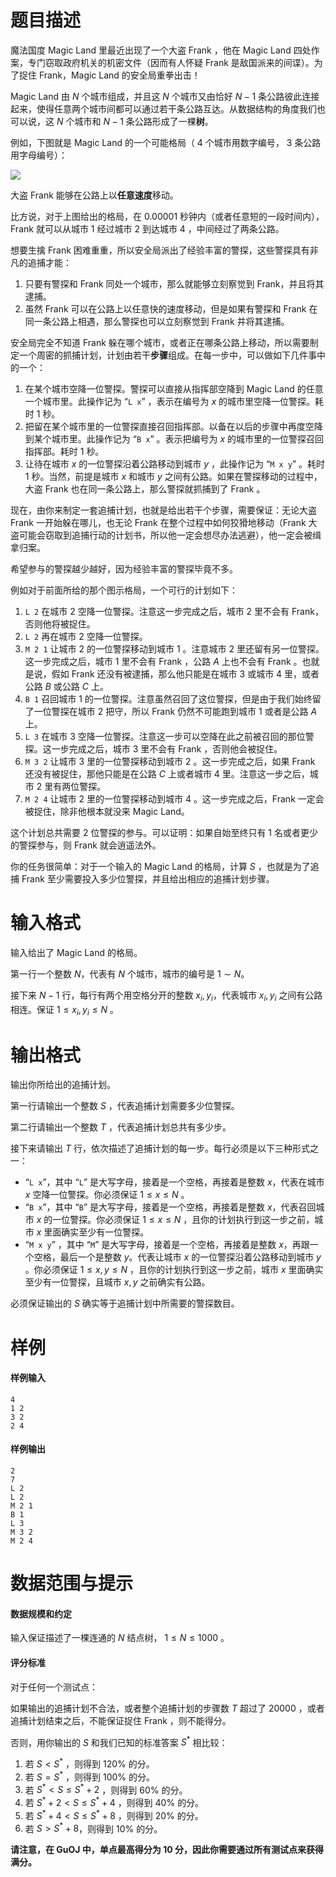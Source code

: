 
# 题目描述

魔法国度 Magic Land 里最近出现了一个大盗 Frank ，他在 Magic Land 四处作案，专门窃取政府机关的机密文件（因而有人怀疑 Frank 是敌国派来的间谍）。为了捉住 Frank，Magic Land 的安全局重拳出击！

Magic Land 由 $N$ 个城市组成，并且这 $N$ 个城市又由恰好 $N-1$ 条公路彼此连接起来，使得任意两个城市间都可以通过若干条公路互达。从数据结构的角度我们也可以说，这 $N$ 个城市和 $N-1$ 条公路形成了一棵**树**。

例如，下图就是 Magic Land 的一个可能格局（ $4$ 个城市用数字编号， $3$ 条公路用字母编号）：

![](/source/guoj/1258/img/aHR0cHM6Ly9pLmxvbGkubmV0LzIwMTkvMDYvMjQvNWQxMDE3NjhjNzAyYzM0NDgzLnBuZw==.png)

大盗 Frank 能够在公路上以**任意速度**移动。

比方说，对于上图给出的格局，在 $0.00001$ 秒钟内（或者任意短的一段时间内），Frank 就可以从城市 $1$ 经过城市 $2$ 到达城市 $4$ ，中间经过了两条公路。

想要生擒 Frank 困难重重，所以安全局派出了经验丰富的警探，这些警探具有非凡的追捕才能：
1. 只要有警探和 Frank 同处一个城市，那么就能够立刻察觉到 Frank，并且将其逮捕。
2. 虽然 Frank 可以在公路上以任意快的速度移动，但是如果有警探和 Frank 在同一条公路上相遇，那么警探也可以立刻察觉到 Frank 并将其逮捕。

安全局完全不知道 Frank 躲在哪个城市，或者正在哪条公路上移动，所以需要制定一个周密的抓捕计划，计划由若干**步骤**组成。在每一步中，可以做如下几件事中的一个：
1. 在某个城市空降一位警探。警探可以直接从指挥部空降到 Magic Land 的任意一个城市里。此操作记为 “`L x`” ，表示在编号为 $x$ 的城市里空降一位警探。耗时 $1$ 秒。
2. 把留在某个城市里的一位警探直接召回指挥部。以备在以后的步骤中再度空降到某个城市里。此操作记为 “`B x`” 。表示把编号为 $x$ 的城市里的一位警探召回指挥部。耗时 $1$ 秒。
3. 让待在城市 $x$ 的一位警探沿着公路移动到城市 $y$ ，此操作记为 “`M x y`” 。耗时 $1$ 秒。当然，前提是城市 $x$ 和城市 $y$ 之间有公路。如果在警探移动的过程中，大盗 Frank 也在同一条公路上，那么警探就抓捕到了 Frank 。

现在，由你来制定一套追捕计划，也就是给出若干个步骤，需要保证：无论大盗 Frank 一开始躲在哪儿，也无论 Frank 在整个过程中如何狡猾地移动（Frank 大盗可能会窃取到追捕行动的计划书，所以他一定会想尽办法逃避），他一定会被缉拿归案。

希望参与的警探越少越好，因为经验丰富的警探毕竟不多。

例如对于前面所给的那个图示格局，一个可行的计划如下：
1.  `L 2` 在城市 $2$ 空降一位警探。注意这一步完成之后，城市 $2$ 里不会有 Frank，否则他将被捉住。
2.  `L 2` 再在城市 $2$ 空降一位警探。
3.  `M 2 1` 让城市 $2$ 的一位警探移动到城市 $1$ 。注意城市 $2$ 里还留有另一位警探。这一步完成之后，城市 $1$ 里不会有 Frank ，公路 $A$ 上也不会有 Frank 。也就是说，假如 Frank 还没有被逮捕，那么他只能是在城市 $3$ 或城市 $4$ 里，或者公路 $B$ 或公路 $C$ 上。
4.  `B 1` 召回城市 $1$ 的一位警探。注意虽然召回了这位警探，但是由于我们始终留了一位警探在城市 $2$ 把守，所以 Frank 仍然不可能跑到城市 $1$ 或者是公路 $A$ 上。
5.  `L 3` 在城市 $3$ 空降一位警探。注意这一步可以空降在此之前被召回的那位警探。这一步完成之后，城市 $3$ 里不会有 Frank ，否则他会被捉住。
6.  `M 3 2` 让城市 $3$ 里的一位警探移动到城市 $2$ 。这一步完成之后，如果 Frank 还没有被捉住，那他只能是在公路 $C$ 上或者城市 $4$ 里。注意这一步之后，城市 $2$ 里有两位警探。
7.  `M 2 4` 让城市 $2$ 里的一位警探移动到城市 $4$ 。这一步完成之后，Frank 一定会被捉住，除非他根本就没来 Magic Land。

这个计划总共需要 $2$ 位警探的参与。可以证明：如果自始至终只有 $1$ 名或者更少的警探参与，则 Frank 就会逍遥法外。

你的任务很简单：对于一个输入的 Magic Land 的格局，计算 $S$ ，也就是为了追捕 Frank 至少需要投入多少位警探，并且给出相应的追捕计划步骤。

# 输入格式

输入给出了 Magic Land 的格局。 

第一行一个整数 $N$，代表有 $N$ 个城市，城市的编号是 $1\sim N$。

接下来 $N-1$ 行，每行有两个用空格分开的整数 $x_i,y_i$，代表城市 $x_i,y_i$ 之间有公路相连。保证 $1 \leqslant x_i , y_i \leqslant N$ 。

# 输出格式

输出你所给出的追捕计划。

第一行请输出一个整数 $S$ ，代表追捕计划需要多少位警探。  

第二行请输出一个整数 $T$ ，代表追捕计划总共有多少步。  

接下来请输出 $T$ 行，依次描述了追捕计划的每一步。每行必须是以下三种形式之一：
- “`L x`”，其中 “`L`” 是大写字母，接着是一个空格，再接着是整数 $x$，代表在城市 $x$ 空降一位警探。你必须保证 $1 \le x \le N$ 。
- “`B x`”，其中 “`B`” 是大写字母，接着是一个空格，再接着是整数 $x$，代表召回城市 $x$ 的一位警探。你必须保证 $1 \le x \le N$ ，且你的计划执行到这一步之前，城市 $x$ 里面确实至少有一位警探。
- “`M x y`” ，其中 “`M`” 是大写字母，接着是一个空格，再接着是整数 $x$，再跟一个空格，最后一个是整数 $y$。代表让城市 $x$ 的一位警探沿着公路移动到城市 $y$ 。你必须保证 $1 \le x ,  y \le N$ ，且你的计划执行到这一步之前，城市 $x$ 里面确实至少有一位警探，且城市 $x,y$ 之前确实有公路。

必须保证输出的 $S$ 确实等于追捕计划中所需要的警探数目。

# 样例

#### 样例输入
```plain
4
1 2
3 2
2 4
```

#### 样例输出
```plain
2
7
L 2
L 2
M 2 1
B 1
L 3
M 3 2
M 2 4
```

# 数据范围与提示

#### 数据规模和约定
输入保证描述了一棵连通的 $N$ 结点树， $1 \le N \le 1000$ 。

#### 评分标准
对于任何一个测试点：

如果输出的追捕计划不合法，或者整个追捕计划的步骤数 $T$ 超过了 $20000$ ，或者追捕计划结束之后，不能保证捉住 Frank ，则不能得分。

否则，用你输出的 $S$ 和我们已知的标准答案 $S^*$ 相比较：
1. 若 $S < S^*$ ，则得到 $120\%$ 的分。
2. 若 $S = S^*$ ，则得到 $100\%$ 的分。
3. 若 $S^* < S \le S^*+2$ ，则得到 $60\%$ 的分。
4. 若 $S^*+2 < S \le S^*+4$ ，则得到 $40\%$ 的分。
5. 若 $S^*+4 < S \le S^*+8$ ，则得到 $20\%$ 的分。
6. 若 $S  > S^*+8$，则得到 $10\%$ 的分。

**请注意，在 GuOJ 中，单点最高得分为 $10$ 分，因此你需要通过所有测试点来获得满分。**

